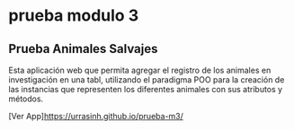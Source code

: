 # prueba modulo 3
## Prueba Animales Salvajes
Esta aplicación web que permita agregar el registro de los animales en investigación en una tabl, utilizando el paradigma POO para la creación de las instancias que
representen los diferentes animales con sus atributos y métodos.

[Ver App]https://urrasinh.github.io/prueba-m3/
